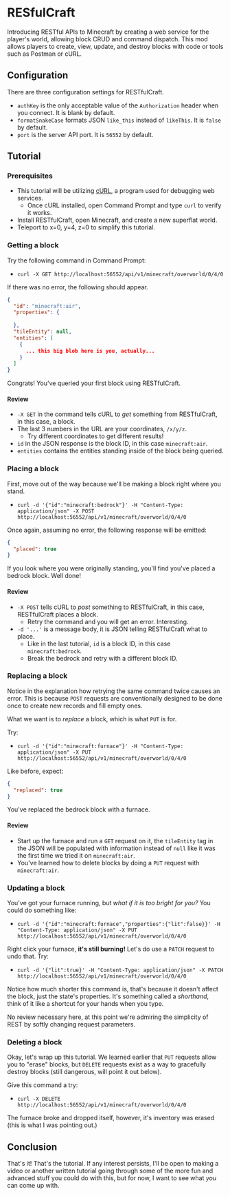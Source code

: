 # RESfulCraft

Introducing RESTful APIs to Minecraft by creating a web service for the player's world, allowing block CRUD and command dispatch.
This mod allows players to create, view, update, and destroy blocks with code or tools such as Postman or cURL.

## Configuration
There are three configuration settings for RESTfulCraft.
- `authKey` is the only acceptable value of the `Authorization` header when you connect. It is blank by default.
- `formatSnakeCase` formats JSON `like_this` instead of `likeThis`. It is `false` by default.
- `port` is the server API port. It is `56552` by default.

## Tutorial
### Prerequisites
- This tutorial will be utilizing [cURL](https://curl.haxx.se/windows/), a program used for debugging web services.
    - Once cURL installed, open Command Prompt and type `curl` to verify it works.
- Install RESTfulCraft, open Minecraft, and create a new superflat world.
- Teleport to x=0, y=4, z=0 to simplify this tutorial.

### Getting a block
Try the following command in Command Prompt:
- `curl -X GET http://localhost:56552/api/v1/minecraft/overworld/0/4/0`

If there was no error, the following should appear.

```json
{
  "id": "minecraft:air",
  "properties": {
    
  },
  "tileEntity": null,
  "entities": [
    {
      ... this big blob here is you, actually...
    }
  ]
}
```

Congrats! You've queried your first block using RESTfulCraft.

#### Review
- `-X GET` in the command tells cURL to _get_ something from RESTfulCraft, in this case, a block.
- The last 3 numbers in the URL are your coordinates, `/x/y/z`.
    - Try different coordinates to get different results!
- `id` in the JSON response is the block ID, in this case `minecraft:air`.
- `entities` contains the entities standing inside of the block being queried.

### Placing a block
First, move out of the way because we'll be making a block right where you stand.
- `curl -d '{"id":"minecraft:bedrock"}' -H "Content-Type: application/json" -X POST http://localhost:56552/api/v1/minecraft/overworld/0/4/0`

Once again, assuming no error, the following response will be emitted:

```json
{
  "placed": true
}
```

If you look where you were originally standing, you'll find you've placed a bedrock block. Well done!

#### Review
- `-X POST` tells cURL to _post_ something to RESTfulCraft, in this case, RESTfulCraft places a block.
    - Retry the command and you will get an error. Interesting.
- `-d '...'` is a message body, it is JSON telling RESTfulCraft what to place.
    - Like in the last tutorial, `id` is a block ID, in this case `minecraft:bedrock`.
    - Break the bedrock and retry with a different block ID.

### Replacing a block
Notice in the explanation how retrying the same command twice causes an error. This is because `POST` requests are conventionally designed to be done once to create new records and fill empty ones.

What we want is to _replace_ a block, which is what `PUT` is for.

Try:
- `curl -d '{"id":"minecraft:furnace"}' -H "Content-Type: application/json" -X PUT http://localhost:56552/api/v1/minecraft/overworld/0/4/0`

Like before, expect:

```json
{
  "replaced": true
}
```

You've replaced the bedrock block with a furnace.

#### Review
- Start up the furnace and run a `GET` request on it, the `tileEntity` tag in the JSON will be populated with information instead of `null` like it was the first time we tried it on `minecraft:air`.
- You've learned how to delete blocks by doing a `PUT` request with `minecraft:air`.

### Updating a block
You've got your furnace running, but _what if it is too bright for you?_ You could do something like:
- `curl -d '{"id":"minecraft:furnace","properties":{"lit":false}}' -H "Content-Type: application/json" -X PUT http://localhost:56552/api/v1/minecraft/overworld/0/4/0`

Right click your furnace, **it's still burning!**
Let's do use a `PATCH` request to undo that. Try:
- `curl -d '{"lit":true}' -H "Content-Type: application/json" -X PATCH http://localhost:56552/api/v1/minecraft/overworld/0/4/0`

Notice how much shorter this command is, that's because it doesn't affect the block, just the state's properties. It's something called a _shorthand_, think of it like a shortcut for your hands when you type.

No review necessary here, at this point we're admiring the simplicity of REST by softly changing request parameters.

### Deleting a block
Okay, let's wrap up this tutorial. We learned earlier that `PUT` requests allow you to "erase" blocks, but `DELETE` requests exist as a way to gracefully destroy blocks (still dangerous, will point it out below).

Give this command a try:
- `curl -X DELETE http://localhost:56552/api/v1/minecraft/overworld/0/4/0`

The furnace broke and dropped itself, however, it's inventory was erased (this is what I was pointing out.)

## Conclusion

That's it! That's the tutorial. If any interest persists, I'll be open to making a video or another written tutorial going through some of the more fun and advanced stuff you could do with this, but for now, I want to see what _you_ can come up with.